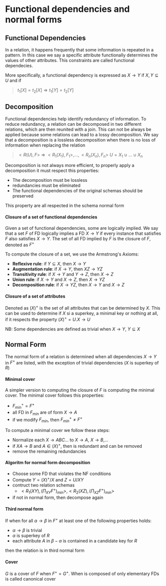 # Functional dependencies and normal forms
## Functional Dependencies
In a relation, it happens frequently that some information is repeated in a pattern. In this case we say a specific attribute functionally determines the values of other attributes. This constraints are called functional dependecies.

More specifically, a functional dependency is expressed as $X\to Y$ if $X,Y\subseteq U$ and if

>$t_{1}[X]=t_{2}[X] \Rightarrow t_{1}[Y]=t_{2}[Y]$

## Decomposition
Functional dependencies help identify redundancy of information. To reduce redundancy, a relation can be decomposed in two different relations, which are then reunited with a join. This can not be always be applied because some relations can lead to a lossy decomposition.
We say that a decomposition is a lossless decomposition when there is no loss of information when replacing the relation

> $<R(U),F>\ \Rightarrow\ <R_{1}(X_{1}),F_{1}>,...,<R_{n}(X_{n}),F_{n}>$
> $U=X_{1}\cup ...\cup X_{n}$

Decomposition is not always more efficient, to properly apply a decomposition it must respect this properties:
-  The decomposition must be lossless
-  redundancies must be eliminated
-  The functional dependencies of the original schemas should be preserved

This property are all respected in the schema normal form

#### Closure of a set of functional dependencies
Given a set of functional dependencies, some are logically implied. We say that a set $F$ of FD logically implies a FD $X\to Y$ if every instance that satisfies $F$ also satisfies $X\to Y$. The set of all FD implied by $F$ is the closure of $F$, denoted as $F^{+}$

To compute the closure of a set, we use the Armstrong's Axioms:
-  **Reflexive rule**: if $Y\subseteq X$, then $X\to Y$
-  **Augmentation rule**: if $X\to Y$, then $XZ\to YZ$
-  **Transitivity rule**: if $X\to Y$ and $Y\to Z$, then $X\to Z$
-  **Union rule**: if $X\to Y$ and $X\to Z$, then $X\to YZ$
-  **Decomposition rule**: if $X\to YZ$, then $X\to Y$ and $X\to Z$

#### Closure of a set of attributes
Denoted as $(X)^{+}$ is the set of all attributes that can be determined by $X$. This can be used to determine if $X$ si a superkey, a minimal key or nothing at all, if it respects the property $(X)^{+}=U.X \to U$

NB: Some dependencies are defined as trivial when $X\to Y,\ Y\subseteq X$

## Normal Form
The normal form of a relation is determined when all dependencies $X\to Y$ in $F^{+}$ are listed, with the exception of trivial dependencies ($X$ is superkey of $R$)

#### Minimal cover
A simpler version to computing the closure of $F$ is computing the minimal cover. The minimal cover follows this properties:
-  $F^{+}_{min}=F^{+}$
-  all FD in $F_{min}$ are of form $X\to A$
-  if we modify $F_{min}$, then $F^{+}_{min}\neq F^{+}$

To compute a minimal cover we follow these steps:
-  Normalize each $X\to ABC...$ to $X\to A$, $X\to B$,...
-  if $XA\to B$ and $A\in (X)^{+}$, then is redundant and can be removed
-  remove the remaining redundancies

#### Algoritm for normal form decomposition
-  Choose some FD that violates the NF conditions
-  Compute $Y=(X)^{+}/X$ and $Z=U/XY$
-  contruct two relation schemas
    -  $<R_{1}(XY),(\Pi_{XY}F^{+})_{min}>,<R_{2}(XZ),(\Pi_{XZ}F^{+})_{min}>$
-  if not in normal form, then decompose again

#### Third normal form
If when for all $\alpha\to\beta$ in $F^{+}$ at least one of the following properties holds:
-  $\alpha\to\beta$ is trivial
-  $\alpha$ is superkey of $R$
-  each attribute $A$ in $\beta-\alpha$ is contained in a candidate key for $R$

then the relation is in third normal form

#### Cover
$G$ is a cover of $F$ when $F^{+}=G^{+}$. When is composed of only elementary FDs is called canonical cover